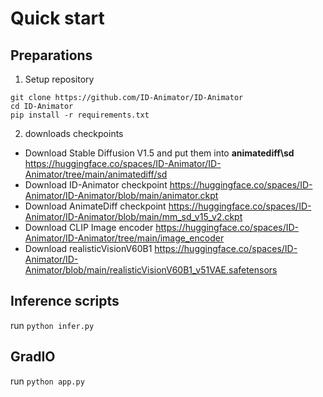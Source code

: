 # Quick start
## Preparations
1. Setup repository
```
git clone https://github.com/ID-Animator/ID-Animator
cd ID-Animator
pip install -r requirements.txt
```
2. downloads checkpoints
- Download Stable Diffusion V1.5 and put them into **animatediff\sd**  https://huggingface.co/spaces/ID-Animator/ID-Animator/tree/main/animatediff/sd
- Download ID-Animator checkpoint https://huggingface.co/spaces/ID-Animator/ID-Animator/blob/main/animator.ckpt
- Download AnimateDiff checkpoint https://huggingface.co/spaces/ID-Animator/ID-Animator/blob/main/mm_sd_v15_v2.ckpt
- Download CLIP Image encoder https://huggingface.co/spaces/ID-Animator/ID-Animator/tree/main/image_encoder
- Download realisticVisionV60B1 https://huggingface.co/spaces/ID-Animator/ID-Animator/blob/main/realisticVisionV60B1_v51VAE.safetensors
## Inference scripts
run ```python infer.py```
## GradIO
run ```python app.py```
